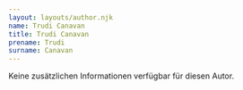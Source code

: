 ```yaml
---
layout: layouts/author.njk
name: Trudi Canavan
title: Trudi Canavan
prename: Trudi
surname: Canavan
---
```

Keine zusätzlichen Informationen verfügbar für diesen Autor.
